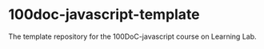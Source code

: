 # 100doc-javascript-template
The template repository for the 100DoC-javascript course on Learning Lab.
